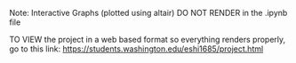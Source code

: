 Note: Interactive Graphs (plotted using altair) DO NOT RENDER in the .ipynb file

TO VIEW the project in a web based format so everything renders properly, go to this link: https://students.washington.edu/eshi1685/project.html
